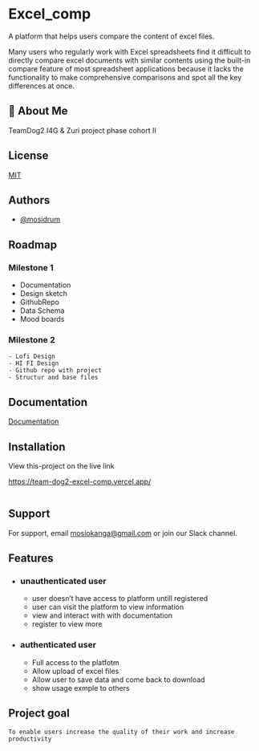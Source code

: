
# Excel_comp
A platform that helps users compare the content of excel files.

Many users who regularly work with Excel spreadsheets find it difficult to directly compare excel documents with similar
contents using the built-in compare feature of most spreadsheet applications because it lacks the functionality
 to make comprehensive comparisons and spot all the key differences at once.

## 🚀 About Me
TeamDog2 I4G & Zuri project phase cohort II


## License

[MIT](https://choosealicense.com/licenses/mit/)


## Authors

- [@mosidrum](https://www.github.com/mosidrum)


## Roadmap

###  Milestone 1
   - Documentation
   - Design sketch
   - GithubRepo
   - Data Schema
   - Mood boards

### Milestone 2
    - Lofi Design
    - HI FI Design
    - Github repo with project
    - Structur and base files

## Documentation

[Documentation](https://www.figma.com/file/M6F0Q0ECWp5tZnGLnOtNHn/Team-Dog2---excel_comp?node-id=37%3A260&t=au3MXmLeUH9k0Kx5-0)


## Installation

View this-project on the live link

https://team-dog2-excel-comp.vercel.app/

```bash

```

## Support

For support, email mosiokanga@gmail.com or join our Slack channel.




## Features

- ### unauthenticated user
    - user doesn’t have access to platform untill registered
    - user can visit the platform to view information
    - view and interact with with documentation
    - register to view more

- ### authenticated user
    - Full access to the platfotm
    - Allow upload of excel files
    - Allow user to save data and come back to download
    - show usage exmple to others


## Project goal
    To enable users increase the quality of their work and increase productivity